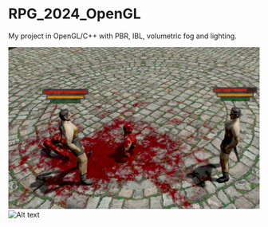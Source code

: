 # RPG_2024_OpenGL
My project in OpenGL/C++ with PBR, IBL, volumetric fog and lighting.

![Alt text](/example.jpg?raw=true "example")
![Alt text](/example2.png?raw=true "example")
